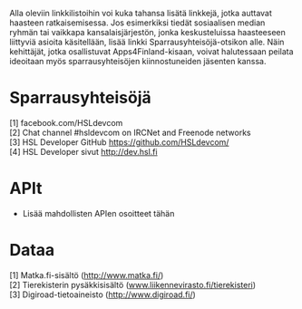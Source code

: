 Alla oleviin linkkilistoihin voi kuka tahansa lisätä linkkejä, jotka auttavat haasteen
ratkaisemisessa. Jos esimerkiksi tiedät sosiaalisen median ryhmän tai
vaikkapa kansalaisjärjestön, jonka keskusteluissa haasteeseen liittyviä asioita
käsitellään, lisää linkki Sparrausyhteisöjä-otsikon alle. Näin kehittäjät, jotka
osallistuvat Apps4Finland-kisaan, voivat halutessaan peilata ideoitaan myös
sparrausyhteisöjen kiinnostuneiden jäsenten kanssa.


Sparrausyhteisöjä
=================
[1] facebook.com/HSLdevcom <br>
[2] Chat channel #hsldevcom on IRCNet and Freenode networks <br>
[3] HSL Developer GitHub https://github.com/HSLdevcom/ <br>
[4] HSL Developer sivut http://dev.hsl.fi


APIt
====
* Lisää mahdollisten APIen osoitteet tähän

Dataa
=====

[1] Matka.fi-sisältö (http://www.matka.fi/) <br>
[2] Tierekisterin pysäkkisisältö (www.liikennevirasto.fi/tierekisteri) <br>
[3] Digiroad-tietoaineisto (http://www.digiroad.fi/)
